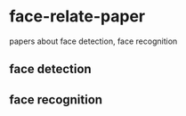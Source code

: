 # face-relate-paper
papers about face detection, face recognition
## face detection

## face recognition

